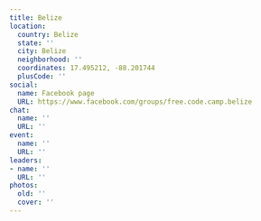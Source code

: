 ```yaml
---
title: Belize
location:
  country: Belize
  state: ''
  city: Belize
  neighborhood: ''
  coordinates: 17.495212, -88.201744
  plusCode: ''
social:
  name: Facebook page
  URL: https://www.facebook.com/groups/free.code.camp.belize
chat:
  name: ''
  URL: ''
event:
  name: ''
  URL: ''
leaders:
- name: ''
  URL: ''
photos:
  old: ''
  cover: ''
---
```

